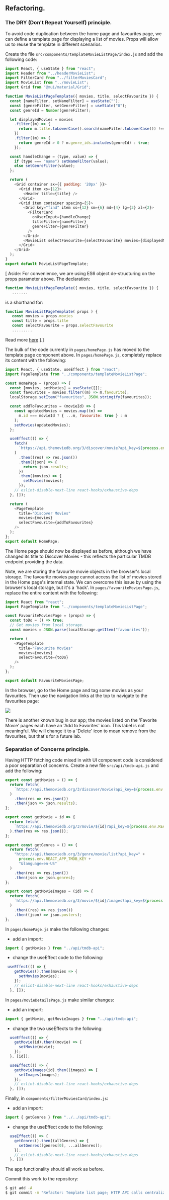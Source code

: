 ## Refactoring.

### The DRY (Don't Repeat Yourself) principle.

To avoid code duplication between the home page and favourites page, we can define a template page for displaying a list of movies. Props will allow us to reuse the template in different scenarios.

Create the file `src/components/templateMovieListPage/index.js` and add the following code:

```js
import React, { useState } from "react";
import Header from "../headerMovieList";
import FilterCard from "../filterMoviesCard";
import MovieList from "../movieList";
import Grid from "@mui/material/Grid";

function MovieListPageTemplate({ movies, title, selectFavourite }) {
  const [nameFilter, setNameFilter] = useState("");
  const [genreFilter, setGenreFilter] = useState("0");
  const genreId = Number(genreFilter);

  let displayedMovies = movies
    .filter((m) => {
      return m.title.toLowerCase().search(nameFilter.toLowerCase()) !== -1;
    })
    .filter((m) => {
      return genreId > 0 ? m.genre_ids.includes(genreId) : true;
    });

  const handleChange = (type, value) => {
    if (type === "name") setNameFilter(value);
    else setGenreFilter(value);
  };

  return (
    <Grid container sx={{ padding: '20px' }}>
      <Grid item xs={12}>
        <Header title={title} />
      </Grid>
      <Grid item container spacing={5}>
        <Grid key="find" item xs={12} sm={6} md={4} lg={3} xl={2}>
          <FilterCard
            onUserInput={handleChange}
            titleFilter={nameFilter}
            genreFilter={genreFilter}
          />
        </Grid>
        <MovieList selectFavourite={selectFavourite} movies={displayedMovies}></MovieList>
      </Grid>
    </Grid>
  );
}
export default MovieListPageTemplate;
```
[ Aside: For convenience, we are using ES6 object de-structuring on the props parameter above. The declaration: 
~~~js
function MovieListPageTemplate({ movies, title, selectFavourite }) {
   .......
~~~
is a shorthand for:
~~~js
function MovieListPageTemplate( props ) {
   const movies = props.movies
   const title = props.title
   const selectFavourite = props.selectFavourite
   .........
~~~
Read more [here](https://dmitripavlutin.com/javascript-object-destructuring/)
].]

The bulk of the code currently in `pages/homePage.js` has moved to the template page component above. In `pages/homePage.js`, completely replace its content with the following:
```js
import React, { useState, useEffect } from "react";
import PageTemplate from "../components/templateMovieListPage";

const HomePage = (props) => {
  const [movies, setMovies] = useState([]);
  const favourites = movies.filter((m) => m.favourite);
  localStorage.setItem("favourites", JSON.stringify(favourites));

  const addToFavourites = (movieId) => {
    const updatedMovies = movies.map((m) =>
      m.id === movieId ? { ...m, favourite: true } : m
    );
    setMovies(updatedMovies);
  };

  useEffect(() => {
    fetch(
      `https://api.themoviedb.org/3/discover/movie?api_key=${process.env.REACT_APP_TMDB_KEY}&language=en-US&include_adult=false&page=1`
    )
      .then((res) => res.json())
      .then((json) => {
        return json.results;
      })
      .then((movies) => {
        setMovies(movies);
      });
    // eslint-disable-next-line react-hooks/exhaustive-deps
  }, []);

  return (
    <PageTemplate
      title="Discover Movies"
      movies={movies}
      selectFavourite={addToFavourites}
    />
  );
};
export default HomePage;
```
The Home page should now be displayed as before, although we have changed its title to Discover Movies - this reflects the particular TMDB endpoint providing the data. 

Note, we are storing the favourite movie objects in the browser's local storage. The favourite movies page cannot access the list of movies stored in the Home page's internal state. We can overcome this issue by using the browser's local storage, but it's a 'hack'. In `pages/favouriteMoviesPage.js`, replace the entire content with the following:

```js
import React from "react";
import PageTemplate from "../components/templateMovieListPage";

const FavouriteMoviesPage = (props) => {
  const toDo = () => true;
  // Get movies from local storage.
  const movies = JSON.parse(localStorage.getItem("favourites")); 

  return (
    <PageTemplate
      title="Favourite Movies"
      movies={movies}
      selectFavourite={toDo}
    />
  );
};

export default FavouriteMoviesPage;
```
In the browser, go to the Home page and tag some movies as your favourites. Then use the navigation links at the top to navigate to the favourites page:

![][favpage]

There is another known bug in our app; the movies listed on the 'Favorite Movie' pages each have an 'Add to Favorites' icon. This label is not meaningful. We will change it to a 'Delete' icon to mean remove from the favourites, but that's for a future lab.

### Separation of Concerns principle.

Having HTTP fetching code mixed in with UI component code is considered a poor separation of concerns. Create a new file `src/api/tmdb-api.js` and add the following:

```js
export const getMovies = () => {
  return fetch(
    `https://api.themoviedb.org/3/discover/movie?api_key=${process.env.REACT_APP_TMDB_KEY}&language=en-US&include_adult=false&page=1`
  )
    .then(res => res.json())
    .then(json => json.results);
};

export const getMovie = id => {
  return fetch(
    `https://api.themoviedb.org/3/movie/${id}?api_key=${process.env.REACT_APP_TMDB_KEY}`
  ).then(res => res.json());
};

export const getGenres = () => {
  return fetch(
    "https://api.themoviedb.org/3/genre/movie/list?api_key=" +
      process.env.REACT_APP_TMDB_KEY +
      "&language=en-US"
  )
    .then(res => res.json())
    .then(json => json.genres);
};

export const getMovieImages = (id) => {
  return fetch(
    `https://api.themoviedb.org/3/movie/${id}/images?api_key=${process.env.REACT_APP_TMDB_KEY}`
  )
    .then((res) => res.json())
    .then((json) => json.posters);
};
```
In `pages/homePage.js` make the following changes:

- add an import:
```js
import { getMovies } from "../api/tmdb-api";
```
- change the useEffect code to the following:
```js
 useEffect(() => {
    getMovies().then(movies => {
      setMovies(movies);
    });
    // eslint-disable-next-line react-hooks/exhaustive-deps
  }, []);
```
In `pages/movieDetailsPage.js` make similar changes:

- add an import:
```js
import { getMovie, getMovieImages } from "../api/tmdb-api";
```

- change the two useEffects to the following:
```js
  useEffect(() => {
    getMovie(id).then((movie) => {
      setMovie(movie);
    });
  }, [id]);

  useEffect(() => {
    getMovieImages(id).then((images) => {
      setImages(images);
    });
    // eslint-disable-next-line react-hooks/exhaustive-deps
  }, []);
```
Finally, in `components/filterMoviesCard/index.js`:

- add an import:
```js
import { getGenres } from "../../api/tmdb-api";
```
- change the useEffect code to the following:
```js
  useEffect(() => {
    getGenres().then((allGenres) => {
      setGenres([genres[0], ...allGenres]);
    });
    // eslint-disable-next-line react-hooks/exhaustive-deps
  }, [])
```
The app functionality should all work as before.

Commit this work to the repository:
~~~bash
$ git add -A
$ git commit -m "Refactor: Template list page; HTTP API calls centralized."
~~~

[favpage]: ./img/favpage.png
